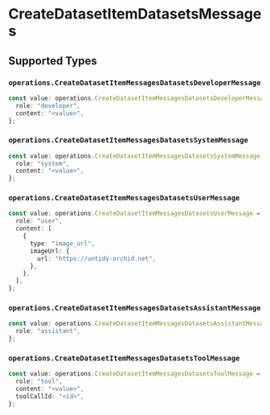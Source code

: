 # CreateDatasetItemDatasetsMessages


## Supported Types

### `operations.CreateDatasetItemMessagesDatasetsDeveloperMessage`

```typescript
const value: operations.CreateDatasetItemMessagesDatasetsDeveloperMessage = {
  role: "developer",
  content: "<value>",
};
```

### `operations.CreateDatasetItemMessagesDatasetsSystemMessage`

```typescript
const value: operations.CreateDatasetItemMessagesDatasetsSystemMessage = {
  role: "system",
  content: "<value>",
};
```

### `operations.CreateDatasetItemMessagesDatasetsUserMessage`

```typescript
const value: operations.CreateDatasetItemMessagesDatasetsUserMessage = {
  role: "user",
  content: [
    {
      type: "image_url",
      imageUrl: {
        url: "https://untidy-orchid.net",
      },
    },
  ],
};
```

### `operations.CreateDatasetItemMessagesDatasetsAssistantMessage`

```typescript
const value: operations.CreateDatasetItemMessagesDatasetsAssistantMessage = {
  role: "assistant",
};
```

### `operations.CreateDatasetItemMessagesDatasetsToolMessage`

```typescript
const value: operations.CreateDatasetItemMessagesDatasetsToolMessage = {
  role: "tool",
  content: "<value>",
  toolCallId: "<id>",
};
```

